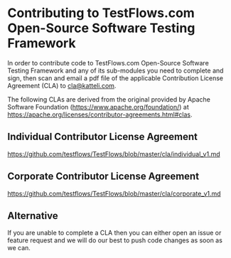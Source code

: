 # Contributing to TestFlows.com Open-Source Software Testing Framework

In order to contribute code to TestFlows.com Open-Source Software Testing Framework
and any of its sub-modules you need to complete and sign, then scan and
email a pdf file of the applicable Contribution License Agreement (CLA)
to cla@katteli.com.

The following CLAs are derived from the original provided by
Apache Software Foundation (https://www.apache.org/foundation/)
at https://apache.org/licenses/contributor-agreements.html#clas.

## Individual Contributor License Agreement

https://github.com/testflows/TestFlows/blob/master/cla/individual_v1.md

## Corporate Contributor License Agreement

https://github.com/testflows/TestFlows/blob/master/cla/corporate_v1.md

## Alternative

If you are unable to complete a CLA then you can either open an issue
or feature request and we will do our best to push code changes 
as soon as we can.
